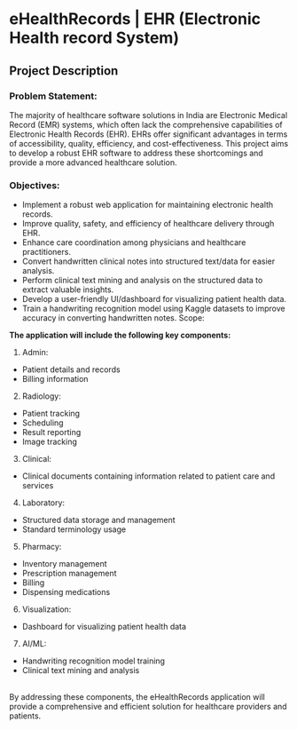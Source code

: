 # eHealthRecords | EHR (Electronic Health record System)

## Project Description

### Problem Statement:

The majority of healthcare software solutions in India are Electronic Medical Record (EMR) systems, which often lack the comprehensive capabilities of Electronic Health Records (EHR). EHRs offer significant advantages in terms of accessibility, quality, efficiency, and cost-effectiveness. This project aims to develop a robust EHR software to address these shortcomings and provide a more advanced healthcare solution.

### Objectives:

- Implement a robust web application for maintaining electronic health records.
- Improve quality, safety, and efficiency of healthcare delivery through EHR.
- Enhance care coordination among physicians and healthcare practitioners.
- Convert handwritten clinical notes into structured text/data for easier analysis.
- Perform clinical text mining and analysis on the structured data to extract valuable insights.
- Develop a user-friendly UI/dashboard for visualizing patient health data.
- Train a handwriting recognition model using Kaggle datasets to improve accuracy in converting handwritten notes.
Scope:

**The application will include the following key components:** 

1. Admin:
  - Patient details and records
  - Billing information
2. Radiology:
  - Patient tracking
  - Scheduling
  - Result reporting
  - Image tracking
3. Clinical:
  - Clinical documents containing information related to patient care and services
4. Laboratory:
  - Structured data storage and management
  - Standard terminology usage
5. Pharmacy:
  - Inventory management
  - Prescription management
  - Billing
  - Dispensing medications
6. Visualization:
  - Dashboard for visualizing patient health data
7. AI/ML:
  - Handwriting recognition model training
  - Clinical text mining and analysis

<br/>
By addressing these components, the eHealthRecords application will provide a comprehensive and efficient solution for healthcare providers and patients.
